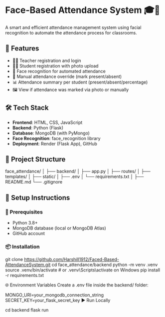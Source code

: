 # Face-Based Attendance System 🎓📸

A smart and efficient attendance management system using facial recognition to automate the attendance process for classrooms.

## 🚀 Features

- 👨‍🏫 Teacher registration and login
- 🧑‍🎓 Student registration with photo upload
- 🧠 Face recognition for automated attendance
- 📝 Manual attendance override (mark present/absent)
- 📊 Attendance summary per student (present/absent/percentage)
- 🖼️ View if attendance was marked via photo or manually

## 🛠️ Tech Stack

- **Frontend**: HTML, CSS, JavaScript
- **Backend**: Python (Flask)
- **Database**: MongoDB (with PyMongo)
- **Face Recognition**: face_recognition library
- **Deployment**: Render (Flask App), GitHub

## 📂 Project Structure

face_attendance/
│
├── backend/
│ ├── app.py
│ ├── routes/
│ ├── templates/
│ ├── static/
│ ├── .env
│ └── requirements.txt
│
├── README.md
└── .gitignore

## 🧪 Setup Instructions

### 🔧 Prerequisites

- Python 3.8+
- MongoDB database (local or MongoDB Atlas)
- GitHub account

### 📦 Installation
git clone https://github.com/Harshill1912/Faced-Based-AttendanceSystem.git
cd face_attendance/backend
python -m venv .venv
source .venv/bin/activate  # or .venv\Scripts\activate on Windows
pip install -r requirements.txt

🌐 Environment Variables
Create a .env file inside the backend/ folder:

MONGO_URI=your_mongodb_connection_string
SECRET_KEY=your_flask_secret_key
▶️ Run Locally

cd backend
flask run
